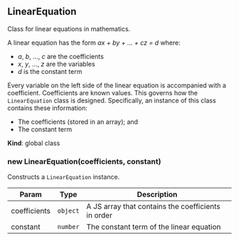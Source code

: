 ## LinearEquation
Class for linear equations in mathematics.

A linear equation has the form *ax + by + ... + cz = d* where:
- *a*, *b*, ..., *c* are the coefficients
- *x*, *y*, ..., *z* are the variables
- *d* is the constant term

Every variable on the left side of the linear equation is accompanied with a
coefficient. Coefficients are known values. This governs how the
`LinearEquation` class is designed. Specifically, an instance of this class
contains these information:
- The coefficients (stored in an array); and
- The constant term

**Kind**: global class  
<a name="new_LinearEquation_new"></a>

### new LinearEquation(coefficients, constant)
Constructs a `LinearEquation` instance.


| Param | Type | Description |
| --- | --- | --- |
| coefficients | <code>object</code> | A JS array that contains the coefficients in order |
| constant | <code>number</code> | The constant term of the linear equation |
